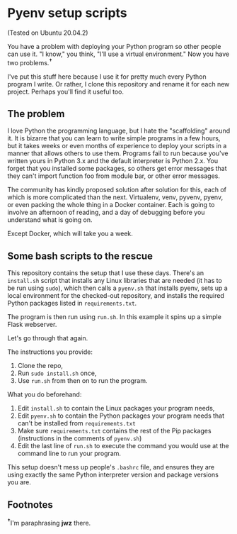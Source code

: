 # Pyenv setup scripts
(Tested on Ubuntu 20.04.2)

You have a problem with deploying your Python program so other people can use it. "I know," you think, "I'll use a virtual environment." Now you have two problems.<sup>**†**</sup>

I've put this stuff here because I use it for pretty much every Python program I write. Or rather, I clone this repository and rename it for each new project. Perhaps you'll find it useful too.

## The problem
I love Python the programming language, but I hate the "scaffolding" around it. It is bizarre that you can learn to write simple programs in a few hours, but it takes weeks or even months of experience to deploy your scripts in a manner that allows others to use them. Programs fail to run because you've written yours in Python 3.x and the default interpreter is Python 2.x. You forget that you installed some packages, so others get error messages that they can't import function foo from module bar, or other error messages.

The community has kindly proposed solution after solution for this, each of which is more complicated than the next. Virtualenv, venv, pyvenv, pyenv, or even packing the whole thing in a Docker container. Each is going to involve an afternoon of reading, and a day of debugging before you understand what is going on.

Except Docker, which will take you a week.
## Some bash scripts to the rescue
This repository contains the setup that I use these days. There's an `install.sh` script that installs any Linux libraries that are needed (it has to be run using `sudo`), which then calls a `pyenv.sh` that installs pyenv, sets up a local environment for the checked-out repository, and installs the required Python packages listed in `requirements.txt`.

The program is then run using `run.sh`. In this example it spins up a simple Flask webserver.

Let's go through that again.

The instructions you provide:
1. Clone the repo,
2. Run `sudo install.sh` once,
3. Use `run.sh` from then on to run the program.

What you do beforehand:
1. Edit `install.sh` to contain the Linux packages your program needs,
2. Edit  `pyenv.sh` to contain the Python packages your program needs that can't be installed from `requirements.txt`
3. Make sure `requirements.txt` contains the rest of the Pip packages (instructions in the comments of `pyenv.sh`)
4. Edit the last line of `run.sh` to execute the command you would use at the command line to run your program. 

This setup doesn't mess up people's `.bashrc` file, and ensures they are using exactly the same Python interpreter version and package versions you are.
 
## Footnotes
<sup>**†**</sup>I'm paraphrasing <b>jwz</b> there.
